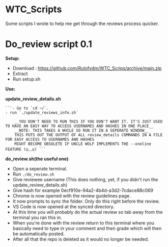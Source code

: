 # WTC_Scripts
Some scripts I wrote to help me get through the reviews process quicker.

# Do_review script 0.1
__Setup:__
  - Download : https://github.com/Rulofvdm/WTC_Scrips/archive/main.zip
  - Extract
  - Run setup.sh
    
 __Use:__
 
  <b>update_review_details.sh</b>
  
    ```- Go to `cd ~/`.
    - run `./update_reviews_info.sh`
    
        __YOU DON'T NEED TO RUN THIS IF YOU DON'T WANT IT. IT'S JUST USED TO HAVE AN EASY WAY TO ACCESS USERNAMES AND HASHES IN ONE PLACE__
        __NOTE: THIS TAKES A WHILE SO RUN IT IN A SEPERATE WINDOW__
        THIS PUTS OUT THE OUTPUT OF ALL review_details COMMANDS IN A FILE FOR EASY ACCESS TO USERNAMES AND HASHES
        MIGHT BECOME OBSOLETE IF UNCLE WOLF IMPLEMENTS THE --oneline FEATURE (ಥ﹏ಥ) ```
    
   __do_review.sh(the useful one)__
   - Open a seperate terminal.
   - Run ```./do_review.sh```
   - Give reviewee username (This does nothing, yet, if you didn't run the update_review_details.sh)
   - Give hash for example 0ecf910e-94a2-4b4d-a3d2-7cdace88c069
   - Chrome is now opened with the review guidelines page.
   - It now prompts to sync the folder. Only do this right before the review.
   - VS Code is now opened at the synced directory.
   - At this time you will probably do the actual review
     so tab away from the terminal you ran this in.
   - When you're done with the review return to this terminal 
     where you basically need to type in your comment and then grade
     which will then be automatically posted.
   - After all that the repo is deleted as it would no longer be needed.
